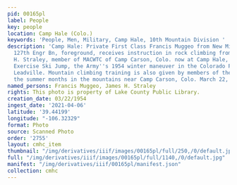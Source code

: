 ```yaml
---
pid: 00165pl
label: People
key: people
location: Camp Hale (Colo.)
keywords: 'People, Men, Military, Camp Hale, 10th Mountain Division '
description: 'Camp Hale: Private First Class Francis Muggeo from New Milford, NJ,
  127th Engr Bn, foreground, receives instruction in rock climbing from Sargeant James
  H. Straley, member of MACWTC of Camp Carson, Colo. now at Camp Hale, Colo. during
  Exercise Ski Jump, the Army''s 1954 winter maneuver in the Colorado Rockies near
  Leadville. Mountain climbing training is also given by members of the command during
  the summer months in the mountains near Camp Carson, Colo. March 22, 1954.'
named_persons: Francis Muggeo, James H. Straley
rights: This photo is property of Lake County Public Library.
creation_date: 03/22/1954
ingest_date: '2021-04-06'
latitude: '39.44199'
longitude: "-106.32329"
format: Photo
source: Scanned Photo
order: '2755'
layout: cmhc_item
thumbnail: "/img/derivatives/iiif/images/00165pl/full/250,/0/default.jpg"
full: "/img/derivatives/iiif/images/00165pl/full/1140,/0/default.jpg"
manifest: "/img/derivatives/iiif/00165pl/manifest.json"
collection: cmhc
---
```

